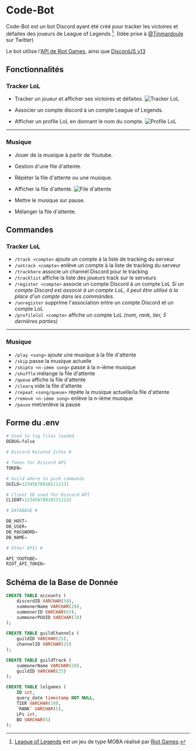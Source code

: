 # Code-Bot

Code-Bot est un bot Discord ayant été créé pour tracker les victoires et défaites des joueurs de League of Legends [^1]. (Idée prise à [@Tinmardoule](https://twitter.com/Tinmardoule/status/1490091355196076042?s=20&t=rY4TYQK_2mM-rY_er6mDwQ) sur Twitter)

Le bot utilise l'[API de Riot Games](https://developer.riotgames.com/), ainsi que [DiscordJS v13](https://discord.js.org/#/docs/discord.js/stable/general/welcome)

## Fonctionnalités

### Tracker LoL

- Tracker un joueur et afficher ses victoires et défaites.
![Tracker LoL](https://i.ibb.co/JpJgj6R/queue.png)

- Associer un compte discord à un compte League of Legends.
- Afficher un profile LoL en donnant le nom du compte.
![Profile LoL](https://i.ibb.co/KwRDk3T/queue.png)
---
### Musique

- Jouer de la musique à partir de Youtube.
- Gestion d'une file d'attente.
- Répéter la file d'attente ou une musique.
- Afficher la file d'attente.
![File d'attente](https://i.ibb.co/DLGq5xj/queue.png)

- Mettre le musique sur pause.
- Mélanger la file d'attente.

## Commandes

### Tracker LoL

- `/track <compte>` ajoute un compte à la liste de tracking du serveur
- `/untrack <compte>` enlève un compte à la liste de tracking du serveur
- `/trackhere` associe un channel Discord pour le tracking
- `/tracklist` affiche la liste des joueurs track sur le serveurs
- `/register <compte>` associe un compte Discord à un compte LoL
*Si un compte Discord est associé à un compte LoL, il peut être utilisé à la place d'un compte dans les commandes.*
- `/unregister` supprime l'association entre un compte Discord et un compte LoL
- `/profilelol <compte>` affiche un compte LoL *(nom, rank, tier, 5 dernières parties)*
---
### Musique

- `/play <song>` ajoute une musique à la file d'attente
- `/skip` passe la musique actuelle
- `/skipto <n-ième song>` passe à la n-ième musique
- `/shuffle` mélange la file d'attente
- `/queue` affiche la file d'attente
- `/clearq` vide la file d'attente
- `/repeat <song/queue>` répéte la musique actuelle/la file d'attente
- `/remove <n-ième song>` enlève la n-ième musique
- `/pause` met/enlève la pause

## Forme du .env

```py
# Used to log files loaded
DEBUG=false

# Discord Related Infos #

# Token for Discord API
TOKEN=

# Guild where to push commands
GUILD=123456789101112131

# Client ID used for Discord API
CLIENT=123456789101112131

# DATABASE #

DB_HOST=
DB_USER=
DB_PASSWORD=
DB_NAME=

# Other APIs #

API_YOUTUBE=
RIOT_API_TOKEN=
```

## Schéma de la Base de Donnée

```sql
CREATE TABLE accounts (
	discordID VARCHAR(50),
	summonerName VARCHAR(20),
	summonerID VARCHAR(63),
	summonerPUUID VARCHAR(78)
);

CREATE TABLE guildChannels (
	guildID VARCHAR(25),
	channelID VARCHAR(25)
);

CREATE TABLE guildTrack (
	summonerName VARCHAR(20),
	guildID VARCHAR(25)
);

CREATE TABLE lolgames (
	ID int,
	query_date timestamp NOT NULL,
	TIER VARCHAR(10),
	`RANK` VARCHAR(5),
	LPs int,
	BO VARCHAR(5)
);
```

[^1]: [League of Legends](https://www.leagueoflegends.com) est un jeu de type MOBA réalisé par [Riot Games](https://www.riotgames.com).